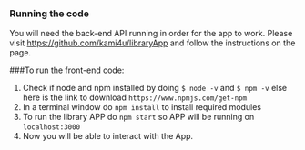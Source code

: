 ### Running the code

You will need the back-end API running in order for the app to work. Please visit https://github.com/kami4u/libraryApp and follow the instructions on the page.

###To run the front-end code:

1. Check if node and npm installed by doing `$ node -v` and `$ npm -v` else here is the link to download `https://www.npmjs.com/get-npm`
2. In a terminal window do `npm install` to install required modules
3. To run the library APP do `npm start` so APP will be running on `localhost:3000`
4. Now you will be able to interact with the App.